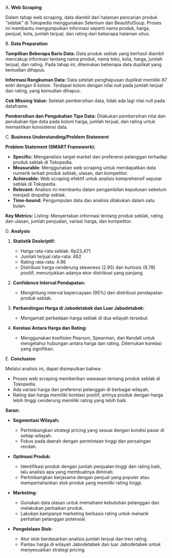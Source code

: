 A. **Web Scraping**

Dalam tahap web scraping, data diambil dari halaman pencarian produk "seblak" di Tokopedia menggunakan Selenium dan BeautifulSoup. Proses ini membantu mengumpulkan informasi seperti nama produk, harga, penjual, kota, jumlah terjual, dan rating dari beberapa halaman situs.

B. **Data Preparation**

**Tampilkan Beberapa Baris Data:**
Data produk seblak yang berhasil diambil mencakup informasi tentang nama produk, nama toko, kota, harga, jumlah terjual, dan rating. Pada tahap ini, ditemukan beberapa data duplikat yang kemudian dihapus.

**Informasi Rangkuman Data:**
Data setelah penghapusan duplikat memiliki 87 entri dengan 6 kolom. Terdapat kolom dengan nilai null pada jumlah terjual dan rating, yang kemudian dihapus.

**Cek Missing Value:**
Setelah pembersihan data, tidak ada lagi nilai null pada dataframe.

**Pembersihan dan Pengubahan Tipe Data:**
Dilakukan pembersihan nilai dan perubahan tipe data pada kolom harga, jumlah terjual, dan rating untuk memastikan konsistensi data.

C. **Business Understanding/Problem Statement**

**Problem Statement (SMART Framework):**
- **Specific:** Menganalisis target market dan preferensi pelanggan terhadap produk seblak di Tokopedia.
- **Measurable:** Menggunakan web scraping untuk mendapatkan data numerik terkait produk seblak, ulasan, dan kompetitor.
- **Achievable:** Web scraping efektif untuk analisis komprehensif seputar seblak di Tokopedia.
- **Relevant:** Analisis ini membantu dalam pengambilan keputusan sebelum menjadi dropship seblak.
- **Time-bound:** Pengumpulan data dan analisis dilakukan dalam satu bulan.

**Key Metrics:**
Listing: Menyertakan informasi tentang produk seblak, rating dan ulasan, jumlah penjualan, variasi harga, dan kompetitor.

D. **Analysis**

1. **Statistik Deskriptif:**
   - Harga rata-rata seblak: Rp23,471
   - Jumlah terjual rata-rata: 462
   - Rating rata-rata: 4.86
   - Distribusi harga cenderung skewness (2.95) dan kurtosis (9.78) positif, menunjukkan adanya ekor distribusi yang panjang.
   
2. **Confidence Interval Pendapatan:**
   - Menghitung interval kepercayaan (95%) dari distribusi pendapatan produk seblak.
   
3. **Perbandingan Harga di Jabodetabek dan Luar Jabodetabek:**
   - Mengamati perbedaan harga seblak di dua wilayah tersebut.
   
4. **Korelasi Antara Harga dan Rating:**
   - Menggunakan koefisien Pearson, Spearman, dan Kendall untuk mengetahui hubungan antara harga dan rating. Ditemukan korelasi yang signifikan.

E. **Conclusion**

Melalui analisis ini, dapat disimpulkan bahwa:
- Proses web scraping memberikan wawasan tentang produk seblak di Tokopedia.
- Ada variasi harga dan preferensi pelanggan di berbagai wilayah.
- Rating dan harga memiliki korelasi positif, artinya produk dengan harga lebih tinggi cenderung memiliki rating yang lebih baik.

**Saran:**
- **Segmentasi Wilayah:**
  - Pertimbangkan strategi pricing yang sesuai dengan kondisi pasar di setiap wilayah.
  - Fokus pada daerah dengan permintaan tinggi dan persaingan rendah.

- **Optimasi Produk:**
  - Identifikasi produk dengan jumlah penjualan tinggi dan rating baik, lalu analisis apa yang membuatnya diminati.
  - Pertimbangkan kerjasama dengan penjual yang populer atau mempertahankan stok produk yang memiliki rating tinggi.

- **Marketing:**
  - Gunakan data ulasan untuk memahami kebutuhan pelanggan dan melakukan perbaikan produk.
  - Lakukan kampanye marketing berbasis rating untuk menarik perhatian pelanggan potensial.

- **Pengelolaan Stok:**
  - Atur stok berdasarkan analisis jumlah terjual dan tren rating.
  - Pantau harga di wilayah Jabodetabek dan luar Jabodetabek untuk menyesuaikan strategi pricing.
